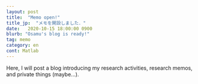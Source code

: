 ```yaml
---
layout: post
title:  "Memo open!"
title_jp:  "メモを開設しました．"
date:   2020-10-15 18:00:00 0900
blurb: "Osamu's blog is ready!"
tag: memo
category: en
cont: Matlab
---
```


Here, I will post a blog introducing my research activities, research memos, and private things (maybe...).
